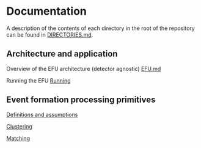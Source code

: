 # Documentation
A description of the contents of each directory in the root of the repository can be found in [DIRECTORIES.md](DIRECTORIES.md).


## Architecture and application
Overview of the EFU architecture (detector agnostic)
[EFU.md](EFU.md)

Running the EFU
[Running](../prototype2/efu/efu.md)


## Event formation processing primitives
[Definitions and assumptions](../prototype2/common/reduction/primitives.md)

[Clustering](../prototype2/common/reduction/clustering/clusterer.md)

[Matching](../prototype2/common/reduction/matching/matcher.md)
